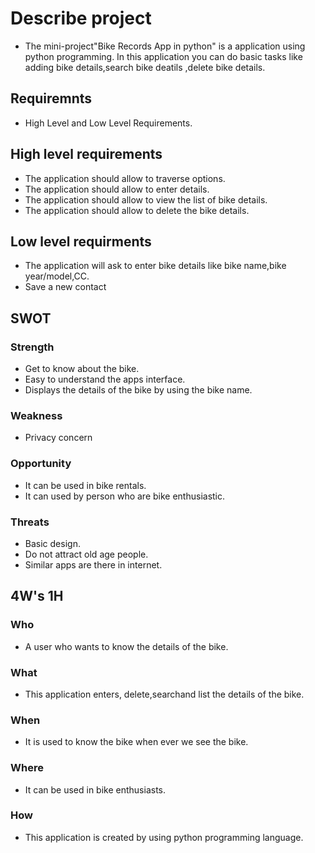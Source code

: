 # Describe project
* The mini-project"Bike Records App in python" is a application using python programming. In this application you can do basic tasks like adding bike details,search bike deatils ,delete bike details.
## Requiremnts
* High Level and Low Level Requirements.

## High level requirements
* The application should allow to traverse options.
* The application should allow to enter details.
* The application should allow to view the list of bike details.
* The application should allow to delete the bike details.
     

## Low level requirments
* The application will ask to enter bike details like bike name,bike year/model,CC.
* Save a new contact
## SWOT 

### Strength
- Get to know about the bike.
- Easy to understand the apps interface.
- Displays the details of the bike by using the bike name.

### Weakness
- Privacy concern
     
### Opportunity
- It can be used in bike rentals.
- It can used by person who are bike enthusiastic.
    
### Threats
- Basic design.
- Do not attract old age people.
- Similar apps are there in internet.  

## 4W's 1H

### Who
- A user who wants to know the details of the bike.
### What
- This application enters, delete,searchand list the details of the bike.
### When 
- It is used to know the bike when ever we see the bike.
### Where
- It can be used in bike enthusiasts.
### How 
- This application is created by using python programming language. 